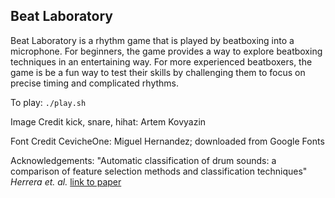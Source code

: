 ## Beat Laboratory

Beat Laboratory is a rhythm game that is played by beatboxing into a microphone.
For beginners, the game provides a way to explore beatboxing techniques in an
entertaining way. For more experienced beatboxers, the game is be a fun way to
test their skills by challenging them to focus on precise timing and
complicated rhythms.

To play:
`./play.sh`

Image Credit
kick, snare, hihat: Artem Kovyazin

Font Credit
CevicheOne: Miguel Hernandez; downloaded from Google Fonts

Acknowledgements:
"Automatic classification of drum sounds: a comparison of feature selection methods and classification techniques"
*Herrera et. al.*
[link to paper](http://www.music.mcgill.ca/~ich/classes/mumt614/similarity/herrera02automatic.pdf)
